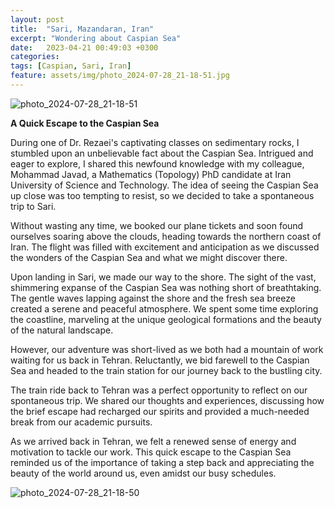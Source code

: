 ```yaml
---
layout: post
title:  "Sari, Mazandaran, Iran"
excerpt: "Wondering about Caspian Sea"
date:   2023-04-21 00:49:03 +0300
categories: 
tags: [Caspian, Sari, Iran]
feature: assets/img/photo_2024-07-28_21-18-51.jpg
---
```

![photo_2024-07-28_21-18-51](https://github.com/user-attachments/assets/2ac49bf3-08d5-433f-b207-1620fb9976a1)

**A Quick Escape to the Caspian Sea**

During one of Dr. Rezaei's captivating classes on sedimentary rocks, I stumbled upon an unbelievable fact about the Caspian Sea. Intrigued and eager to explore, I shared this newfound knowledge with my colleague, Mohammad Javad, a Mathematics (Topology) PhD candidate at Iran University of Science and Technology. The idea of seeing the Caspian Sea up close was too tempting to resist, so we decided to take a spontaneous trip to Sari.

Without wasting any time, we booked our plane tickets and soon found ourselves soaring above the clouds, heading towards the northern coast of Iran. The flight was filled with excitement and anticipation as we discussed the wonders of the Caspian Sea and what we might discover there.

Upon landing in Sari, we made our way to the shore. The sight of the vast, shimmering expanse of the Caspian Sea was nothing short of breathtaking. The gentle waves lapping against the shore and the fresh sea breeze created a serene and peaceful atmosphere. We spent some time exploring the coastline, marveling at the unique geological formations and the beauty of the natural landscape.

However, our adventure was short-lived as we both had a mountain of work waiting for us back in Tehran. Reluctantly, we bid farewell to the Caspian Sea and headed to the train station for our journey back to the bustling city.

The train ride back to Tehran was a perfect opportunity to reflect on our spontaneous trip. We shared our thoughts and experiences, discussing how the brief escape had recharged our spirits and provided a much-needed break from our academic pursuits.

As we arrived back in Tehran, we felt a renewed sense of energy and motivation to tackle our work. This quick escape to the Caspian Sea reminded us of the importance of taking a step back and appreciating the beauty of the world around us, even amidst our busy schedules.

![photo_2024-07-28_21-18-50](https://github.com/user-attachments/assets/42e0c246-7c72-4403-bd70-5a42ab1a93c8)
